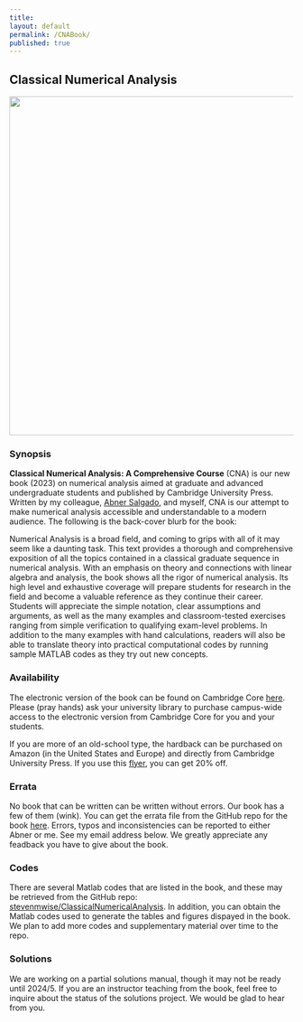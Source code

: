 ```yaml
---
title:
layout: default
permalink: /CNABook/
published: true
---
```


## Classical Numerical Analysis

<img src="https://github.com/stevenmwise/stevenmwise.github.io/blob/master/files/9781108837705ppc.jpg" width="600">

### Synopsis

**Classical Numerical Analysis: A Comprehensive Course** (CNA) is our new book (2023) on numerical analysis aimed at graduate and advanced undergraduate students and published by Cambridge University Press. Written by my colleague, [Abner Salgado](https://sites.google.com/utk.edu/abnersg/), and myself, CNA is our attempt to make numerical analysis accessible and understandable to a modern audience. The following is the back-cover blurb for the book:

Numerical Analysis is a broad field, and coming to grips with all of it may seem like a daunting task. This text provides a thorough and comprehensive exposition of all the topics contained in a classical graduate sequence in numerical analysis. With an emphasis on theory and connections with linear algebra and analysis, the book shows all the rigor of numerical analysis. Its high level and exhaustive coverage will prepare students for research in the field and become a valuable reference as they continue their career. Students will appreciate the simple notation, clear assumptions and arguments, as well as the many examples and classroom-tested exercises ranging from simple verification to qualifying exam-level problems. In addition to the many examples with hand calculations, readers will also be able to translate theory into practical computational codes by running sample MATLAB codes as they try out new concepts.

### Availability

The electronic version of the book can be found on Cambridge Core [here](https://doi.org/10.1017/9781108942607). Please (pray hands) ask your university library to purchase campus-wide access to the electronic version from Cambridge Core for you and your students.

If you are more of an old-school type, the hardback can be purchased on Amazon (in the United States and Europe) and directly from Cambridge University Press. If you use this [flyer](https://github.com/stevenmwise/stevenmwise.github.io/blob/master/files/flyer.pdf), you can get 20% off.

### Errata

No book that can be written can be written without errors. Our book has a few of them (wink). You can get the errata file from the GitHub repo for the book [here](https://github.com/stevenmwise/ClassicalNumericalAnalysis/blob/main/errata/bookErrata.pdf). Errors, typos and inconsistencies can be reported to either Abner or me. See my email address below. We greatly appreciate any feadback you have to give about the book.

### Codes

There are several Matlab codes that are listed in the book, and these may be retrieved from the GitHub repo: [stevenmwise/ClassicalNumericalAnalysis](https://github.com/stevenmwise/ClassicalNumericalAnalysis). In addition, you can obtain the Matlab codes used to generate the tables and figures dispayed in the book. We plan to add more codes and supplementary material over time to the repo.

### Solutions

We are working on a partial solutions manual, though it may not be ready until 2024/5. If you are an instructor teaching from the book, feel free to inquire about the status of the solutions project. We would be glad to hear from you.

